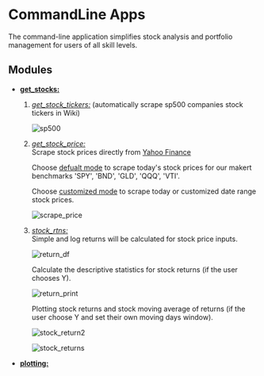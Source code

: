 # CommandLine Apps
The command-line application simplifies stock analysis and portfolio management for users of all skill levels.


## Modules
- **<ins>get_stocks:</ins>**
  1. *<ins>get_stock_tickers:</ins>* (automatically scrape sp500 companies stock tickers in Wiki)
     
     ![sp500](https://github.com/YuruJing/FinTech/assets/96546138/974791d9-1392-482e-abbe-98bc877e7625)
  2. *<ins>get_stock_price:</ins>* <br />
      Scrape stock prices directly from [Yahoo Finance](https://uk.finance.yahoo.com/) <br />
  
      Choose <ins>defualt mode</ins> to scrape today's stock prices for our makert benchmarks 'SPY', 'BND', 'GLD', 'QQQ', 'VTI'. <br />
      
      Choose <ins>customized mode</ins> to scrape today or customized date range stock prices. <br />
     
     ![scrape_price](https://github.com/YuruJing/FinTech/assets/96546138/8263a9d8-1703-4bd4-9d0d-5f88da4dbf32)

  3. *<ins>stock_rtns:</ins>* <br />
      Simple and log returns will be calculated for stock price inputs. <br />
      
      ![return_df](https://github.com/YuruJing/FinTech/assets/96546138/be20731d-fa46-4596-920b-fb1555c388fd)

     Calculate the descriptive statistics for stock returns (if the user chooses Y). <br />
     
     ![return_print](https://github.com/YuruJing/FinTech/assets/96546138/aac82abd-8be1-4d1c-a63a-548b75866e5c)

     Plotting stock returns and stock moving average of returns (if the user choose Y and set their own moving days window). <br />
     
     ![stock_return2](https://github.com/YuruJing/FinTech/assets/96546138/24d9a3db-9add-41cb-923b-06b09a1846a5)
     
     ![stock_returns](https://github.com/YuruJing/FinTech/assets/96546138/a4a017f7-7411-4598-98ee-e4c2c1a15995)

- **<ins>plotting:</ins>**



